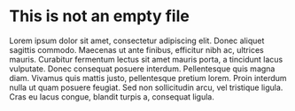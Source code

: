 # This is not an empty file

Lorem ipsum dolor sit amet, consectetur adipiscing elit. Donec aliquet sagittis commodo. Maecenas ut ante finibus, efficitur nibh ac, ultrices mauris. Curabitur fermentum lectus sit amet mauris porta, a tincidunt lacus vulputate. Donec consequat posuere interdum. Pellentesque quis magna diam. Vivamus quis mattis justo, pellentesque pretium lorem. Proin interdum nulla ut quam posuere feugiat. Sed non sollicitudin arcu, vel tristique ligula. Cras eu lacus congue, blandit turpis a, consequat ligula.
